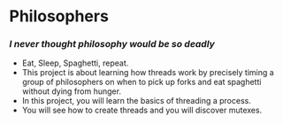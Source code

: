 # Philosophers
### <i>I never thought philosophy would be so deadly </i>

* Eat, Sleep, Spaghetti, repeat.
* This project is about learning how threads work by precisely timing a group of philosophers on when to pick up forks and eat spaghetti without dying from hunger.
* In this project, you will learn the basics of threading a process.
* You will see how to create threads and you will discover mutexes.
